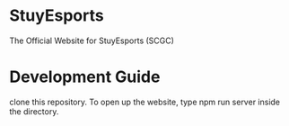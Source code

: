# StuyEsports
The Official Website for StuyEsports (SCGC)

# Development Guide

clone this repository. To open up the website, type npm run server inside the directory.

